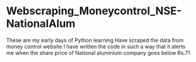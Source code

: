 # Webscraping_Moneycontrol_NSE-NationalAlum
These are my early days of Python learning
Have scraped the data from money control website 
I have written the code in such a way that it alerts me when the share price of National aluminium company goes below Rs.71
